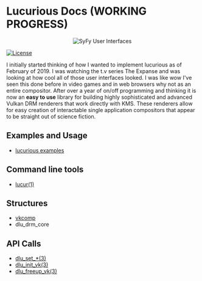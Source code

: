# Lucurious Docs (WORKING PROGRESS)
[//]: <> (GIF taken from https://gmunk.com/OBLIVION-GFX)
<p align="center"><img src="https://easyip2023.github.io/lucurious-docs/OBLVN_GFX_CHAN_01.gif" alt="SyFy User Interfaces"></p>

[![License](https://img.shields.io/badge/license-MIT-brightgreen.svg)](#license)

I initially started thinking of how I wanted to implement lucurious as of February of 2019. I was watching the t.v series The Expanse and was looking at how 
cool all of those user interfaces looked. I was like wow I've seen this done before in video games and in web browsers why not as an entire compositor. 
After over a year of on/off programming and thinking it is now an **easy to use** library for building highly sophisticated and advanced Vulkan DRM renderers 
that work directly with KMS. These renderers allow for easy creation of interactable single application compositors that appear to be straight out of science fiction.

## Examples and Usage
* [lucurious examples](https://github.com/EasyIP2023/lucurious-examples)

## Command line tools
* [lucur(1)](https://easyip2023.github.io/lucurious-docs/cmd/lucur)

## Structures
* [vkcomp](https://easyip2023.github.io/lucurious-docs/structs/vkcomp)
* dlu_drm_core

## API Calls
* [dlu_set_*(3)](https://easyip2023.github.io/lucurious-docs/api/dlu_set)
* [dlu_init_vk(3)](https://easyip2023.github.io/lucurious-docs/api/dlu_init_vk)
* [dlu_freeup_vk(3)](https://easyip2023.github.io/lucurious-docs/api/dlu_freeup_vk)